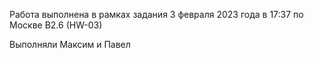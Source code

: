 Работа выполнена в рамках задания 3 февраля 2023 года в 17:37 по Москве B2.6 (HW-03)

Выполняли Максим и Павел
